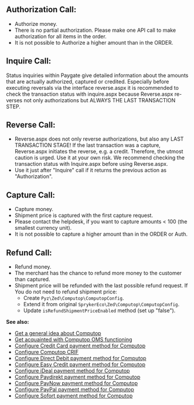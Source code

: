 ## Authorization Call:

* Authorize money.
* There is no partial authorization. Please make one API call to make authorization for all items in the order.
* It is not possible to Authorize a higher amount than in the ORDER.

## Inquire Call:

Status inquiries within Paygate give detailed information about the amounts that are actually authorized, captured or credited. Especially before executing reversals via the interface reverse.aspx it is recommended to check the transaction status with inquire.aspx because Reverse.aspx re-verses not only authorizations but ALWAYS THE LAST TRANSACTION STEP.

## Reverse Call:

* Reverse.aspx does not only reverse authorizations, but also any LAST TRANSACTION STAGE! If the last transaction was a capture, Reverse.aspx initiates the reverse, e.g. a credit. Therefore, the utmost caution is urged. Use it at your own risk. We recommend checking the transaction status with Inquire.aspx before using Reverse.aspx.
* Use it just after "Inquire" call if it returns the previous action as "Authorization".

## Capture Call:

* Capture money.
* Shipment price is captured with the first capture request.
* Please contact the helpdesk, if you want to capture amounts < 100 (the smallest currency unit).
* It is not possible to capture a higher amount than in the ORDER or Auth.

## Refund Call:

* Refund money.
* The merchant has the chance to refund more money to the customer than captured.
* Shipment price will be refunded with the last possible refund request. If You do not need to refund shipment price:
    - Create `Pyz\Zed\Computop\ComputopConfig`.
    - Extend it from original `SprykerEco\Zed\Computop\ComputopConfig`.
    - Update `isRefundShipmentPriceEnabled` method (set up "false").

**See also:**
* [Get a general idea about Computop](https://documentation.spryker.com/v4/docs/computop)
* [Get acquainted with Computop OMS functioning](https://documentation.spryker.com/v4/docs/computop-oms-details)
* [Configure Credit Card payment method for Computop](https://documentation.spryker.com/v4/docs/computop-credit-card)
* [Configure Computop CRIF](https://documentation.spryker.com/v4/docs/computop-crif)
* [Configure Direct Debit payment method for Computop](https://documentation.spryker.com/v4/docs/computop-direct-debit)
* [Configure Easy Credit payment method for Computop](https://documentation.spryker.com/v4/docs/computop-easy-credit)
* [Configure iDeal payment method for Computop](https://documentation.spryker.com/v4/docs/computop-ideal)
* [Configure Paydirekt payment method for Computop](https://documentation.spryker.com/v4/docs/computop-paydirekt)
* [Configure PayNow payment method for Computop](https://documentation.spryker.com/v4/docs/computop-paynow)
* [Configure PayPal payment method for Computop](https://documentation.spryker.com/v4/docs/computop-paypal)
* [Configure Sofort payment method for Computop](https://documentation.spryker.com/v4/docs/computop-sofort)
